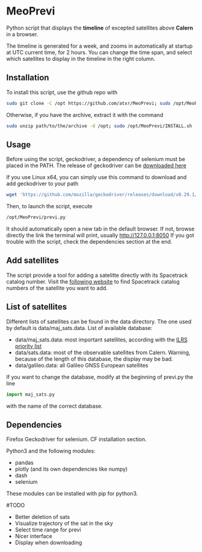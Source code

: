 # MeoPrevi
Python script that displays the **timeline** of excepted satellites above **Calern** in a browser.


The timeline is generated for a week, and zooms in automatically at startup at UTC current time, for 2 hours.
You can change the time span, and select which satellites to display in the timeline in the right column.

## Installation

To install this script, use the github repo with
```bash
sudo git clone -C /opt https://github.com/atxr/MeoPrevi; sudo /opt/MeoPrevi/INSTALL.sh
```

Otherwise, if you have the archive, extract it with the command
```bash
sudo unzip path/to/the/archive -d /opt; sudo /opt/MeoPrevi/INSTALL.sh
```

## Usage

Before using the script, geckodriver, a dependency of selenium must be placed in the PATH.
The release of geckodriver can be [downloaded here](https://github.com/mozilla/geckodriver/releases)

If you use Linux x64, you can simply use this command to download and add geckodriver to your path
```bash
wget 'https://github.com/mozilla/geckodriver/releases/download/v0.29.1/geckodriver-v0.29.1-linux64.tar.gz'; sudo tar -xf geckodriver-v0.29.1-linux64.tar.gz -C /usr/bin
```

Then, to launch the script, execute 
```bash
/opt/MeoPrevi/previ.py
```
It should automatically open a new tab in the default browser.
If not, browse directly the link the terminal will print, usually http://127.0.0.1:8050
If you got trouble with the script, check the dependencies section at the end.

## Add satellites

The script provide a tool for adding a satelitte directly with its Spacetrack catalog number. Visit the [following website](https://heavens-above.com/Satellites.aspx) to find Spacetrack catalog numbers of the satellite you want to add.

## List of satellites
Different lists of satellites can be found in the data directory. 
The one used by default is data/maj\_sats.data. 
List of available database:
- data/maj\_sats.data: most important satellites, according with the [ILRS priority list](https://ilrs.gsfc.nasa.gov/missions/mission_operations/priorities/index.html)
- data/sats.data: most of the observable satellites from Calern. Warning, because of the length of this database, the display may be bad.
- data/galileo.data: all Galileo GNSS European satellites

If you want to change the database, modify at the beginning of previ.py the line 
```python
import maj_sats.py
```
with the name of the correct database.


## Dependencies

Firefox
Geckodriver for selenium. CF installation section.

Python3 and the following modules:
- pandas
- plotly (and its own dependencies like numpy)
- dash
- selenium

These modules can be installed with pip for python3.

#TODO 
- Better deletion of sats
- Visualize trajectory of the sat in the sky
- Select time range for previ
- Nicer interface
- Display when downloading

